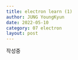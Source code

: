 ```yaml
---
title: electron learn (1)
author: JUNG YoungKyun
date: 2022-05-10
category: 07 electron
layout: post
---
```


작성중
